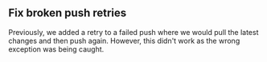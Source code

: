 ## Fix broken push retries

Previously, we added a retry to a failed push where we would pull
the latest changes and then push again. However, this didn't work
as the wrong exception was being caught.
